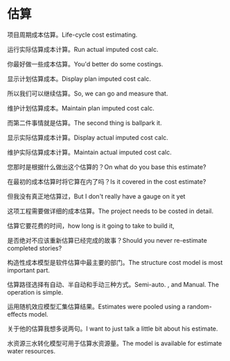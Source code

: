 # 估算

<p><span class="chinese">项目周期成本估算。</span><span class="english">Life-cycle cost estimating.</span></p>

<p><span class="chinese">运行实际估算成本计算。</span><span class="english">Run actual imputed cost calc.</span></p>

<p><span class="chinese">你最好做一些成本估算。</span><span class="english">You'd better do some costings.</span></p>

<p><span class="chinese">显示计划估算成本。</span><span class="english">Display plan imputed cost calc.</span></p>

<p><span class="chinese">所以我们可以继续估算。</span><span class="english">So, we can go and measure that.</span></p>

<p><span class="chinese">维护计划估算成本。</span><span class="english">Maintain plan imputed cost calc.</span></p>

<p><span class="chinese">而第二件事情就是估算。</span><span class="english">The second thing is ballpark it.</span></p>

<p><span class="chinese">显示实际估算成本计算。</span><span class="english">Display actual imputed cost calc.</span></p>

<p><span class="chinese">维护实际估算成本计算。</span><span class="english">Maintain actual imputed cost calc.</span></p>

<p><span class="chinese">您那时是根据什么做出这个估算的？</span><span class="english">On what do you base this estimate?</span></p>

<p><span class="chinese">在最初的成本估算时将它算在内了吗？</span><span class="english">Is it covered in the cost estimate?</span></p>

<p><span class="chinese">但我没有真正地估算过，</span><span class="english">But I don't really have a gauge on it yet</span></p>

<p><span class="chinese">这项工程需要做详细的成本估算。</span><span class="english">The project needs to be costed in detail.</span></p>

<p><span class="chinese">估算它要花费的时间，</span><span class="english">how long is it going to take to build it,</span></p>

<p><span class="chinese">是否绝对不应该重新估算已经完成的故事？</span><span class="english">Should you never re-estimate completed stories?</span></p>

<p><span class="chinese">构造性成本模型是软件估算中最主要的部门。</span><span class="english">The structure cost model is most important part.</span></p>

<p><span class="chinese">估算路径选择有自动、半自动和手动三种方式。</span><span class="english">Semi-auto. , and Manual. The operation is simple.</span></p>

<p><span class="chinese">运用随机效应模型汇集估算结果。</span><span class="english">Estimates were pooled using a random-effects model.</span></p>

<p><span class="chinese">关于他的估算我想多说两句。</span><span class="english">I want to just talk a little bit about his estimate.</span></p>

<p><span class="chinese">水资源三水转化模型可用于估算水资源量。</span><span class="english">The model is available for estimate water resources.</span></p>

